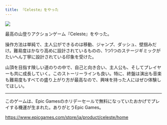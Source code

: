 ```yaml
---
title: 『Celeste』をやった
---
```


![](https://i.imgur.com/ektuZmoh.png)

最高の山登りアクションゲーム『Celeste』をやった。

操作方法は単純で、主人公ができるのは移動、ジャンプ、ダッシュ、壁掴みだけ。難易度はかなり高めに設計されているものの、1つ1つのステージギミックがたいへん丁寧に設計されている印象を受けた。

山頂を目指す険しい道のりの中で、自己と向き合い、主人公も、そしてプレイヤーも共に成長していく。このストーリーラインも良い。特に、終盤は演出も音楽も難易度もすべての盛り上がり方が最高なので、興味を持った人にはぜひ体験してほしい。

---

このゲームは、Epic Gamesのホリデーセールで無料になっていたおかげでプレイする機運が生まれた。ありがとうEpic Games。

<https://www.epicgames.com/store/ja/product/celeste/home>
